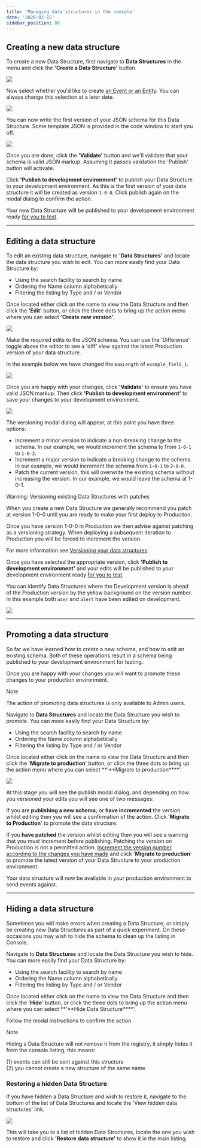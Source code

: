 ```yaml
---
title: 'Managing data structures in the console'
date: '2020-02-15'
sidebar_position: 80
---
```


## Creating a new data structure

To create a new Data Structure, first navigate to **Data Structures** in the menu and click the **'Create a Data Structure'** button.

![](images/image-1.png)

Now select whether you'd like to create [an Event or an Entity](/docs/understanding-tracking-design/understanding-events-entities/index.md). You can always change this selection at a later date.

![](images/image-2.png)

You can now write the first version of your JSON schema for this Data Structure. Some template JSON is provided in the code window to start you off.

![](images/image-3.png)

Once you are done, click the **'Validate'** button and we'll validate that your schema is valid JSON markup. Assuming it passes validation the 'Publish' button will activate.

Click **'Publish to development environment'** to publish your Data Structure to your development environment. As this is the first version of your data structure it will be created as version `1-0-0`. Click publish again on the modal dialog to confirm the action.

Your new Data Structure will be published to your development environment ready [for you to test](/docs/managing-data-quality/testing-and-qa-workflows/index.md).

---

## Editing a data structure

To edit an existing data structure, navigate to **'Data Structures'** and locate the data structure you wish to edit. You can more easily find your Data Structure by:

- Using the search facility to search by name
- Ordering the Name column alphabetically
- Filtering the listing by Type and / or Vendor

Once located either click on the name to view the Data Structure and then click the **'Edit'** button, or click the three dots to bring up the action menu where you can select **'Create new version'**.

![](images/image-4.png)

Make the required edits to the JSON schema. You can use the 'Difference' toggle above the editor to see a 'diff' view against the latest Production version of your data structure.

In the example below we have changed the `maxLength` of `example_field_1`.

![](images/image-5.png)

Once you are happy with your changes, click **'Validate'** to ensure you have valid JSON markup. Then click **'Publish to development environment'** to save your changes to your development environment.

![](images/image-7.png)

The versioning modal dialog will appear, at this point you have three options:

- Increment a minor version to indicate a non-breaking change to the schema. In our example, we would increment the schema to from `1-0-1` to `1-0-2`.
- Increment a major version to indicate a breaking change to the schema. In our example, we would increment the schema from `1-0-1` to `2-0-0`.
- Patch the current version, this will overwrite the existing schema without increasing the version. In our example, we would leave the schema at 1-0-1.

Warning: Versioning existing Data Structures with patches

When you create a new Data Structure we generally recommend you patch at version 1-0-0 until you are ready to make your first deploy to Production.

Once you have version 1-0-0 in Production we then advise against patching as a versioning strategy. When deploying a subsequent iteration to Production you will be forced to increment the version.

For more information see [Versioning your data structures](/docs/understanding-tracking-design/versioning-your-data-structures/index.md).

Once you have selected the appropriate version, click **'Publish to development environment'** and your edits will be published to your development environment ready [for you to test](/docs/managing-data-quality/testing-and-qa-workflows/index.md).

You can identify Data Structures where the Development version is ahead of the Production version by the yellow background on the version number. In this example both `user` and `alert` have been edited on development.

![](images/image-10.png)

---

## Promoting a data structure

So far we have learned how to create a new schema, and how to edit an existing schema. Both of these operations result in a schema being published to your development environment for testing.

Once you are happy with your changes you will want to promote these changes to your production environment.

Note

The action of promoting data structures is only available to Admin users.

Navigate to **Data Structures** and locate the Data Structure you wish to promote. You can more easily find your Data Structure by:

- Using the search facility to search by name
- Ordering the Name column alphabetically
- Filtering the listing by Type and / or Vendor

Once located either click on the name to view the Data Structure and then click the '**Migrate to production**' button, or click the three dots to bring up the action menu where you can select **'**Migrate to production\*\*\*\*'.

![](images/image-8.png)

At this stage you will see the publish modal dialog, and depending on how you versioned your edits you will see one of two messages:

If you are **publishing a new schema,** or **have incremented** the version whilst editing then you will see a confirmation of the action. Click '**Migrate to Production**' to promote the data structure.

If you **have patched** the version whilst editing then you will see a warning that you must increment before publishing. Patching the version on Production is not a permitted action. [Increment the version number according to the changes you have made](/docs/understanding-tracking-design/versioning-your-data-structures/index.md) and click '**Migrate to production**' to promote the latest version of your Data Structure to your production environment.

Your data structure will now be available in your production environment to send events against.

---

## Hiding a data structure

Sometimes you will make errors when creating a Data Structure, or simply be creating new Data Structures as part of a quick experiment. On these occasions you may wish to hide the schema to clean up the listing in Console.

Navigate to **Data Structures** and locate the Data Structure you wish to hide. You can more easily find your Data Structure by:

- Using the search facility to search by name
- Ordering the Name column alphabetically
- Filtering the listing by Type and / or Vendor

Once located either click on the name to view the Data Structure and then click the '**Hide**' button, or click the three dots to bring up the action menu where you can select **'**Hide Data Structure\*\*\*\*'.

Follow the modal instructions to confirm the action.

Note

Hiding a Data Structure will not remove it from the registry, it simply hides it from the console listing, this means:

(1) events can still be sent against this structure  
(2) you cannot create a new structure of the same name

### Restoring a hidden Data Structure

If you have hidden a Data Structure and wish to restore it, navigate to the bottom of the list of Data Structures and locate the 'View hidden data structures' link.

![](images/image-9.png)

This will take you to a list of hidden Data Structures, locate the one you wish to restore and click **'Restore data structure'** to show it in the main listing.

